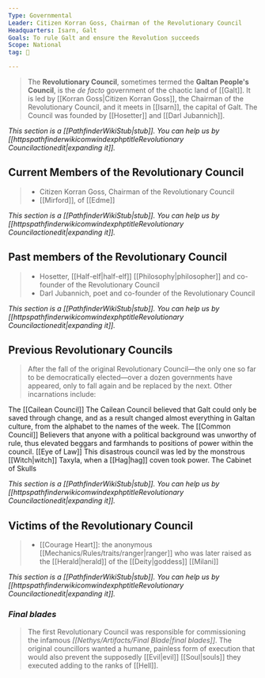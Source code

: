 ```yaml
---
Type: Governmental
Leader: Citizen Korran Goss, Chairman of the Revolutionary Council
Headquarters: Isarn, Galt
Goals: To rule Galt and ensure the Revolution succeeds
Scope: National
tag: 👥

---
```


> The **Revolutionary Council**, sometimes termed the **Galtan People's Council**, is the *de facto* government of the chaotic land of [[Galt]]. It is led by [[Korran Goss|Citizen Korran Goss]], the Chairman of the Revolutionary Council, and it meets in [[Isarn]], the capital of Galt. The Council was founded by [[Hosetter]] and [[Darl Jubannich]].



*This section is a [[PathfinderWikiStub|stub]]. You can help us by [[httpspathfinderwikicomwindexphptitleRevolutionary Councilactionedit|expanding it]].*



## Current Members of the Revolutionary Council

> - Citizen Korran Goss, Chairman of the Revolutionary Council
> - [[Mirford]], of [[Edme]]


*This section is a [[PathfinderWikiStub|stub]]. You can help us by [[httpspathfinderwikicomwindexphptitleRevolutionary Councilactionedit|expanding it]].*


## Past members of the Revolutionary Council

> - Hosetter, [[Half-elf|half-elf]] [[Philosophy|philosopher]] and co-founder of the Revolutionary Council
> - Darl Jubannich, poet and co-founder of the Revolutionary Council


*This section is a [[PathfinderWikiStub|stub]]. You can help us by [[httpspathfinderwikicomwindexphptitleRevolutionary Councilactionedit|expanding it]].*


## Previous Revolutionary Councils

> After the fall of the original Revolutionary Council—the only one so far to be democratically elected—over a dozen governments have appeared, only to fall again and be replaced by the next. Other incarnations include:

The [[Cailean Council]]
The Cailean Council believed that Galt could only be saved through change, and as a result changed almost everything in Galtan culture, from the alphabet to the names of the week.
The [[Common Council]]
Believers that anyone with a political background was unworthy of rule, thus elevated beggars and farmhands to positions of power within the council.
[[Eye of Law]]
This disastrous council was led by the monstrous [[Witch|witch]] Taxyla, when a [[Hag|hag]] coven took power.
The Cabinet of Skulls


*This section is a [[PathfinderWikiStub|stub]]. You can help us by [[httpspathfinderwikicomwindexphptitleRevolutionary Councilactionedit|expanding it]].*


## Victims of the Revolutionary Council

> - [[Courage Heart]]: the anonymous [[Mechanics/Rules/traits/ranger|ranger]] who was later raised as the [[Herald|herald]] of the [[Deity|goddess]] [[Milani]]


*This section is a [[PathfinderWikiStub|stub]]. You can help us by [[httpspathfinderwikicomwindexphptitleRevolutionary Councilactionedit|expanding it]].*


### *Final blades*

> The first Revolutionary Council was responsible for commissioning the infamous *[[Nethys/Artifacts/Final Blade|final blades]]*. The original councillors wanted a humane, painless form of execution that would also prevent the supposedly [[Evil|evil]] [[Soul|souls]] they executed adding to the ranks of [[Hell]].







